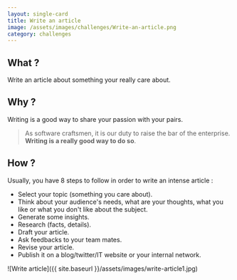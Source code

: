 ```yaml
---
layout: single-card
title: Write an article
image: /assets/images/challenges/Write-an-article.png
category: challenges
---
```


## What ?
Write an article about something your really care about.

## Why ?
Writing is a good way to share your passion with your pairs.
> As software craftsmen, it is our duty to raise the bar of the enterprise. **Writing is a really good way to do so**.

## How ?
Usually, you have 8 steps to follow in order to write an intense article :
* Select your topic (something you care about).
* Think about your audience's needs, what are your thoughts, what you like or what you don't like about the subject.
* Generate some insights.
* Research (facts, details).  
* Draft your article.
* Ask feedbacks to your team mates.
* Revise your article.
* Publish it on a blog/twitter/IT website or your internal network.

![Write article]({{ site.baseurl }}/assets/images/write-article1.jpg)  
